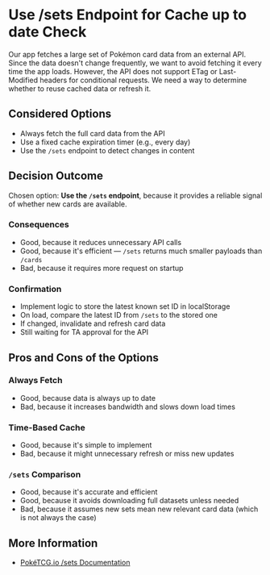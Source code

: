 # Use /sets Endpoint for Cache up to date Check
Our app fetches a large set of Pokémon card data from an external API. 
Since the data doesn't change frequently, we want to avoid fetching it every time the app loads. 
However, the API does not support ETag or Last-Modified headers for conditional requests. 
We need a way to determine whether to reuse cached data or refresh it.

## Considered Options

* Always fetch the full card data from the API
* Use a fixed cache expiration timer (e.g., every day)
* Use the `/sets` endpoint to detect changes in content

## Decision Outcome

Chosen option: **Use the `/sets` endpoint**, because it provides a reliable signal of whether new cards are available.

### Consequences

* Good, because it reduces unnecessary API calls
* Good, because it's efficient — `/sets` returns much smaller payloads than `/cards`
* Bad, because it requires more request on startup

### Confirmation

* Implement logic to store the latest known set ID in localStorage
* On load, compare the latest ID from `/sets` to the stored one
* If changed, invalidate and refresh card data
* Still waiting for TA approval for the API

## Pros and Cons of the Options

### Always Fetch

* Good, because data is always up to date
* Bad, because it increases bandwidth and slows down load times

### Time-Based Cache

* Good, because it's simple to implement
* Bad, because it might unnecessary refresh or miss new updates

### `/sets` Comparison

* Good, because it's accurate and efficient
* Good, because it avoids downloading full datasets unless needed
* Bad, because it assumes new sets mean new relevant card data (which is not always the case)

## More Information

* [PokéTCG.io /sets Documentation](https://docs.pokemontcg.io/api-reference/sets)

